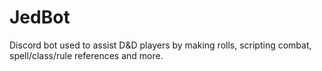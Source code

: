 # JedBot
Discord bot used to assist D&amp;D players by making rolls, scripting combat, spell/class/rule references and more.
